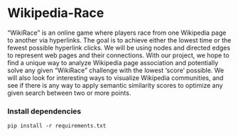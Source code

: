 # Wikipedia-Race
“WikiRace” is an online game where players race from one Wikipedia page to another via hyperlinks. The goal is to achieve either the lowest time or the fewest possible hyperlink clicks. We will be using nodes and directed edges to represent web pages and their connections. With our project, we hope to find a unique way to analyze Wikipedia page association and potentially solve any given “WikiRace” challenge with the lowest ‘score’ possible. We will also look for interesting ways to visualize Wikipedia communities, and see if there is any way to apply semantic similarity scores to optimize any given search between two or more points.

### Install dependencies
```pip install -r requirements.txt```